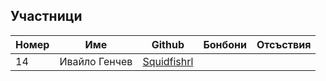 ## Участници

|Номер| Име | Github | Бонбони | Отсъствия |
|-----|-----|--------|---------|-----------|
| 14 | Ивайло Генчев | [Squidfishrl](https://github.com/Squidfishrl) | | |
